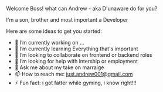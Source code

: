 Welcome Boss! what can Andrew - aka D'unaware do for you?

I'm a son, brother and most important a Developer

Here are some ideas to get you started:

- 🔭 I’m currently working on ...
- 🌱 I’m currently learning Everything that's important
- 👯 I’m looking to collaborate on frontend or backend roles
- 🤔 I’m looking for help with intership or employment
- 💬 Ask me about my take on marraige 
- 📫 How to reach me: just.andrew001@gmail.com
- ⚡ Fun fact: i got fatter while gyming, i know right!!!
